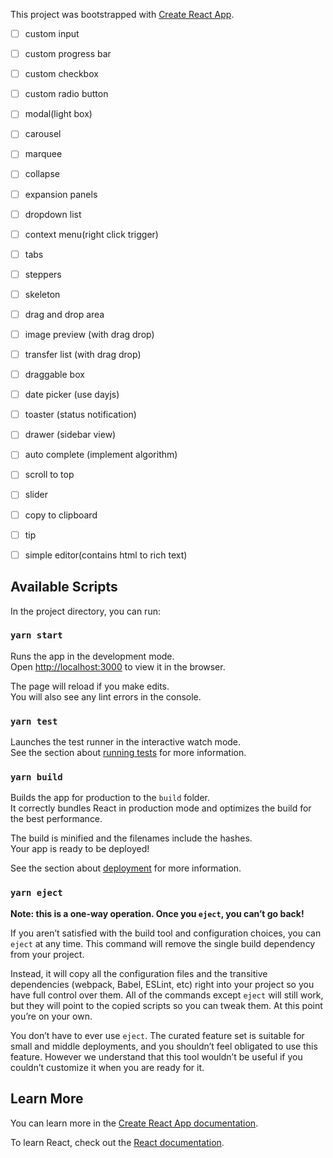 This project was bootstrapped with [Create React App](https://github.com/facebook/create-react-app).


- [ ] custom input
- [ ] custom progress bar
- [ ] custom checkbox
- [ ] custom radio button
- [ ] modal(light box)
- [ ] carousel
- [ ] marquee
- [ ] collapse
- [ ] expansion panels
- [ ] dropdown list
- [ ] context menu(right click trigger)
- [ ] tabs
- [ ] steppers
- [ ] skeleton
- [ ] drag and drop area
- [ ] image preview (with drag drop)
- [ ] transfer list (with drag drop)
- [ ] draggable box
- [ ] date picker (use dayjs)
- [ ] toaster (status notification)
- [ ] drawer (sidebar view)
- [ ] auto complete (implement algorithm)
- [ ] scroll to top
- [ ] slider
- [ ] copy to clipboard
- [ ] tip
- [ ] simple editor(contains html to rich text)


## Available Scripts

In the project directory, you can run:

### `yarn start`

Runs the app in the development mode.<br />
Open [http://localhost:3000](http://localhost:3000) to view it in the browser.

The page will reload if you make edits.<br />
You will also see any lint errors in the console.

### `yarn test`

Launches the test runner in the interactive watch mode.<br />
See the section about [running tests](https://facebook.github.io/create-react-app/docs/running-tests) for more information.

### `yarn build`

Builds the app for production to the `build` folder.<br />
It correctly bundles React in production mode and optimizes the build for the best performance.

The build is minified and the filenames include the hashes.<br />
Your app is ready to be deployed!

See the section about [deployment](https://facebook.github.io/create-react-app/docs/deployment) for more information.

### `yarn eject`

**Note: this is a one-way operation. Once you `eject`, you can’t go back!**

If you aren’t satisfied with the build tool and configuration choices, you can `eject` at any time. This command will remove the single build dependency from your project.

Instead, it will copy all the configuration files and the transitive dependencies (webpack, Babel, ESLint, etc) right into your project so you have full control over them. All of the commands except `eject` will still work, but they will point to the copied scripts so you can tweak them. At this point you’re on your own.

You don’t have to ever use `eject`. The curated feature set is suitable for small and middle deployments, and you shouldn’t feel obligated to use this feature. However we understand that this tool wouldn’t be useful if you couldn’t customize it when you are ready for it.

## Learn More

You can learn more in the [Create React App documentation](https://facebook.github.io/create-react-app/docs/getting-started).

To learn React, check out the [React documentation](https://reactjs.org/).
